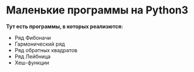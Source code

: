 # Маленькие программы на Python3

**Тут есть программы, в которых реализются:**
* Ряд Фибоначи
* Гармонический ряд
* Ряд обратных квадратов
* Ряд Лейбница
* Хеш-функции
